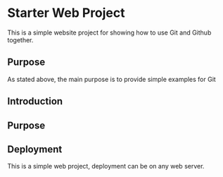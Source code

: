 # Starter Web Project

This is a simple website project for showing how to use Git and Github together.

## Purpose

As stated above, the main purpose is to provide simple examples for Git

## Introduction

## Purpose

## Deployment

This is a simple web project, deployment can be on any web server.
